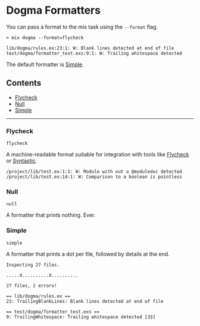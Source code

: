 # Dogma Formatters

You can pass a format to the mix task using the `--format` flag.

```
> mix dogma --format=flycheck

lib/dogma/rules.ex:23:1: W: Blank lines detected at end of file
test/dogma/formatter_test.exs:9:1: W: Trailing whitespace detected
```

The default formatter is [Simple](#simple).

## Contents

* [Flycheck](#flycheck)
* [Null](#null)
* [Simple](#simple)


---

### Flycheck
`flycheck`

A machine-readable format suitable for integration with tools like
[Flycheck](https://github.com/flycheck/flycheck) or
[Syntastic](https://github.com/scrooloose/syntastic).

    /project/lib/test.ex:1:1: W: Module with out a @moduledoc detected
    /project/lib/test.ex:14:1: W: Comparison to a boolean is pointless


### Null
`null`

A formatter that prints nothing. Ever.


### Simple
`simple`

A formatter that prints a dot per file, followed by details at the end.

    Inspecting 27 files.

    .....X..........X..........

    27 files, 2 errors!

    == lib/dogma/rules.ex ==
    23: TrailingBlankLines: Blank lines detected at end of file

    == test/dogma/formatter_test.exs ==
    9: TrailingWhitespace: Trailing whitespace detected [33]



